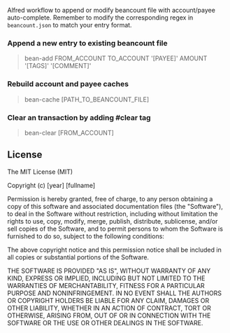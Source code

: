 Alfred workflow to append or modify beancount file with account/payee auto-complete. Remember to modify the corresponding regex in `beancount.json` to match your entry format.

### Append a new entry to existing beancount file

> bean-add FROM_ACCOUNT TO_ACCOUNT '[PAYEE]' AMOUNT '[TAGS]' '[COMMENT]'

### Rebuild account and payee caches

> bean-cache [PATH_TO_BEANCOUNT_FILE]

### Clear an transaction by adding #clear tag

> bean-clear [FROM_ACCOUNT]

## License

The MIT License (MIT)

Copyright (c) [year] [fullname]

Permission is hereby granted, free of charge, to any person obtaining a copy
of this software and associated documentation files (the "Software"), to deal
in the Software without restriction, including without limitation the rights
to use, copy, modify, merge, publish, distribute, sublicense, and/or sell
copies of the Software, and to permit persons to whom the Software is
furnished to do so, subject to the following conditions:

The above copyright notice and this permission notice shall be included in all
copies or substantial portions of the Software.

THE SOFTWARE IS PROVIDED "AS IS", WITHOUT WARRANTY OF ANY KIND, EXPRESS OR
IMPLIED, INCLUDING BUT NOT LIMITED TO THE WARRANTIES OF MERCHANTABILITY,
FITNESS FOR A PARTICULAR PURPOSE AND NONINFRINGEMENT. IN NO EVENT SHALL THE
AUTHORS OR COPYRIGHT HOLDERS BE LIABLE FOR ANY CLAIM, DAMAGES OR OTHER
LIABILITY, WHETHER IN AN ACTION OF CONTRACT, TORT OR OTHERWISE, ARISING FROM,
OUT OF OR IN CONNECTION WITH THE SOFTWARE OR THE USE OR OTHER DEALINGS IN THE
SOFTWARE.

